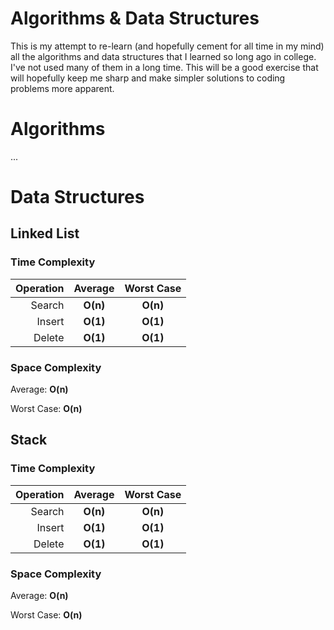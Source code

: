 # Algorithms & Data Structures

This is my attempt to re-learn (and hopefully cement for all time in my mind) all the algorithms and data structures that I learned so long ago in college. I've not used many of them in a long time. This will be a good exercise that will hopefully keep me sharp and make simpler solutions to coding problems more apparent.

# Algorithms

...

# Data Structures

## Linked List

### Time Complexity

| Operation | Average  | Worst Case     |
| ---------:|:--------:|:--------------:|
| Search    | **O(n)** | **O(n)**       |
| Insert    | **O(1)** | **O(1)**       |
| Delete    | **O(1)** | **O(1)**       |

### Space Complexity

Average: **O(n)**

Worst Case: **O(n)**

## Stack

### Time Complexity

| Operation | Average  | Worst Case     |
| ---------:|:--------:|:--------------:|
| Search    | **O(n)** | **O(n)**       |
| Insert    | **O(1)** | **O(1)**       |
| Delete    | **O(1)** | **O(1)**       |

### Space Complexity

Average: **O(n)**

Worst Case: **O(n)**
